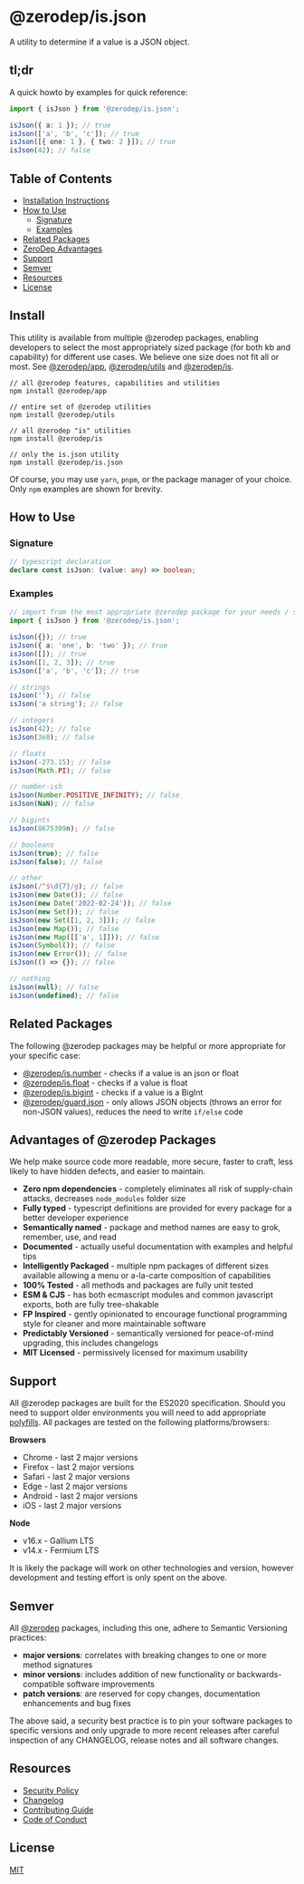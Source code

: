 # @zerodep/is.json

A utility to determine if a value is a JSON object.

## tl;dr

A quick howto by examples for quick reference:

```typescript
import { isJson } from '@zerodep/is.json';

isJson({ a: 1 }); // true
isJson(['a', 'b', 'c']); // true
isJson([{ one: 1 }, { two: 2 }]); // true
isJson(42); // false
```

## Table of Contents

- [Installation Instructions](#install)
- [How to Use](#how-to-use)
  - [Signature](#signature)
  - [Examples](#examples)
- [Related Packages](#related-packages)
- [ZeroDep Advantages](#advantages-of-zerodep-packages)
- [Support](#support)
- [Semver](#semver)
- [Resources](#resources)
- [License](#license)

## Install

This utility is available from multiple @zerodep packages, enabling developers to select the most appropriately sized package (for both kb and capability) for different use cases. We believe one size does not fit all or most. See [@zerodep/app](https://www.npmjs.com/package/@zerodep/app), [@zerodep/utils](https://www.npmjs.com/package/@zerodep/utils) and [@zerodep/is](https://www.npmjs.com/package/@zerodep/is).

```
// all @zerodep features, capabilities and utilities
npm install @zerodep/app

// entire set of @zerodep utilities
npm install @zerodep/utils

// all @zerodep "is" utilities
npm install @zerodep/is

// only the is.json utility
npm install @zerodep/is.json
```

Of course, you may use `yarn`, `pnpm`, or the package manager of your choice. Only `npm` examples are shown for brevity.

## How to Use

### Signature

```typescript
// typescript declaration
declare const isJson: (value: any) => boolean;
```

### Examples

```typescript
// import from the most appropriate @zerodep package for your needs / specific use case (see the Install section above)
import { isJson } from '@zerodep/is.json';

isJson({}); // true
isJson({ a: 'one', b: 'two' }); // true
isJson([]); // true
isJson([1, 2, 3]); // true
isJson(['a', 'b', 'c']); // true

// strings
isJson(''); // false
isJson('a string'); // false

// integers
isJson(42); // false
isJson(3e8); // false

// floats
isJson(-273.15); // false
isJson(Math.PI); // false

// number-ish
isJson(Number.POSITIVE_INFINITY); // false
isJson(NaN); // false

// bigints
isJson(8675309n); // false

// booleans
isJson(true); // false
isJson(false); // false

// other
isJson(/^$\d{7}/g); // false
isJson(new Date()); // false
isJson(new Date('2022-02-24')); // false
isJson(new Set()); // false
isJson(new Set([1, 2, 3])); // false
isJson(new Map()); // false
isJson(new Map([['a', 1]])); // false
isJson(Symbol()); // false
isJson(new Error()); // false
isJson(() => {}); // false

// nothing
isJson(null); // false
isJson(undefined); // false
```

## Related Packages

The following @zerodep packages may be helpful or more appropriate for your specific case:

- [@zerodep/is.number](https://www.npmjs.com/package/@zerodep/is.number) - checks if a value is an json or float
- [@zerodep/is.float](https://www.npmjs.com/package/@zerodep/is.float) - checks if a value is float
- [@zerodep/is.bigint](https://www.npmjs.com/package/@zerodep/is.bigint) - checks if a value is a BigInt
- [@zerodep/guard.json](https://www.npmjs.com/package/@zerodep/guard.json) - only allows JSON objects (throws an error for non-JSON values), reduces the need to write `if/else` code

## Advantages of @zerodep Packages

We help make source code more readable, more secure, faster to craft, less likely to have hidden defects, and easier to maintain.

- **Zero npm dependencies** - completely eliminates all risk of supply-chain attacks, decreases `node_modules` folder size
- **Fully typed** - typescript definitions are provided for every package for a better developer experience
- **Semantically named** - package and method names are easy to grok, remember, use, and read
- **Documented** - actually useful documentation with examples and helpful tips
- **Intelligently Packaged** - multiple npm packages of different sizes available allowing a menu or a-la-carte composition of capabilities
- **100% Tested** - all methods and packages are fully unit tested
- **ESM & CJS** - has both ecmascript modules and common javascript exports, both are fully tree-shakable
- **FP Inspired** - gently opinionated to encourage functional programming style for cleaner and more maintainable software
- **Predictably Versioned** - semantically versioned for peace-of-mind upgrading, this includes changelogs
- **MIT Licensed** - permissively licensed for maximum usability

## Support

All @zerodep packages are built for the ES2020 specification. Should you need to support older environments you will need to add appropriate [polyfills](https://developer.mozilla.org/en-US/docs/Glossary/Polyfill). All packages are tested on the following platforms/browsers:

**Browsers**

- Chrome - last 2 major versions
- Firefox - last 2 major versions
- Safari - last 2 major versions
- Edge - last 2 major versions
- Android - last 2 major versions
- iOS - last 2 major versions

**Node**

- v16.x - Gallium LTS
- v14.x - Fermium LTS

It is likely the package will work on other technologies and version, however development and testing effort is only spent on the above.

## Semver

All [@zerodep](https://github.com/cdepage/zerodep) packages, including this one, adhere to Semantic Versioning practices:

- **major versions**: correlates with breaking changes to one or more method signatures
- **minor versions**: includes addition of new functionality or backwards-compatible software improvements
- **patch versions**: are reserved for copy changes, documentation enhancements and bug fixes

The above said, a security best practice is to pin your software packages to specific versions and only upgrade to more recent releases after careful inspection of any CHANGELOG, release notes and all software changes.

## Resources

- [Security Policy](https://github.com/cdepage/zerodep/blob/main/SECURITY.md)
- [Changelog](https://github.com/cdepage/zerodep/blob/main/packages/is/is.json/CHANGELOG.md)
- [Contributing Guide](https://github.com/cdepage/zerodep/blob/main/CONTRIBUTING.md)
- [Code of Conduct](https://github.com/cdepage/zerodep/blob/main/CODE_OF_CONDUCT.md)

## License

[MIT](https://github.com/cdepage/zerodep/blob/main/LICENSE)
